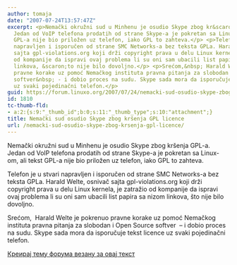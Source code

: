 ```yaml
---
author: tomaja
date: "2007-07-24T13:57:47Z"
excerpt: <p>Nemački okružni sud u Minhenu je osudio Skype zbog kr&scaron;enja GPL-a.
  Jedan od VoIP telefona prodatih od strane Skype-a je pokretan sa Linux-om, ali tekst
  GPL-a nije bio priložen uz telefon, iako GPL to zahteva.</p> <p>Telefon je u stvari
  napravljen i isporučen od strane SMC Networks-a bez teksta GPLa. Harald Welte, osnivač
  sajta gpl-violations.org koji drži copyright prava u delu Linux kernela, je zatražio
  od kompanije da ispravi ovaj problema li su oni sam ubacili list papira sa nizom
  linkova, &scaron;to nije bilo dovoljno.</p> <p>Srećom,&nbsp; Harald Welte je pokrenuo
  pravne korake uz pomoć Nemačkog instituta pravna pitanja za slobodan i Open Source
  softver&nbsp; - i dobio proces na sudu. Skype sada mora da isporučuje tekst licence
  uz svaki pojedinačni telefon.</p>
guid: https://forum.linuxo.org/2007/07/24/nemacki-sud-osudio-skype-zbog-krsenja-gpl-licence/
id: 1810
tc-thumb-fld:
- a:2:{s:9:"_thumb_id";b:0;s:11:"_thumb_type";s:10:"attachment";}
title: Nemački sud osudio Skype zbog kršenja GPL licence
url: /nemacki-sud-osudio-skype-zbog-krsenja-gpl-licence/
---
```

Nemački okružni sud u Minhenu je osudio Skype zbog kr&scaron;enja GPL-a. Jedan od VoIP telefona prodatih od strane Skype-a je pokretan sa Linux-om, ali tekst GPL-a nije bio priložen uz telefon, iako GPL to zahteva.

Telefon je u stvari napravljen i isporučen od strane SMC Networks-a bez teksta GPLa. Harald Welte, osnivač sajta gpl-violations.org koji drži copyright prava u delu Linux kernela, je zatražio od kompanije da ispravi ovaj problema li su oni sam ubacili list papira sa nizom linkova, &scaron;to nije bilo dovoljno.

Srećom,&nbsp; Harald Welte je pokrenuo pravne korake uz pomoć Nemačkog instituta pravna pitanja za slobodan i Open Source softver&nbsp; &#8211; i dobio proces na sudu. Skype sada mora da isporučuje tekst licence uz svaki pojedinačni telefon.

<!--break-->

[Креирај тему форума везану за овај текст](https://linuxo.org/nova-tema-na-forumu/?se_pid=1810)